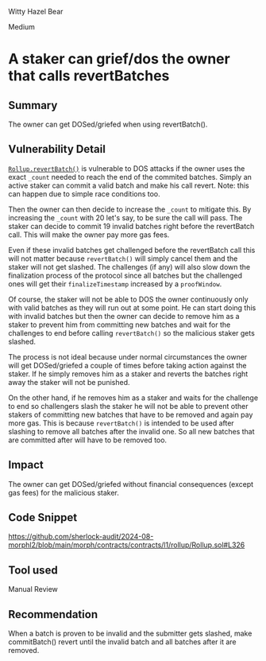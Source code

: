 Witty Hazel Bear

Medium

# A staker can grief/dos the owner that calls revertBatches

## Summary

The owner can get DOSed/griefed when using revertBatch().

## Vulnerability Detail

[`Rollup.revertBatch()`](https://github.com/sherlock-audit/2024-08-morphl2/blob/main/morph/contracts/contracts/l1/rollup/Rollup.sol#L326) is vulnerable to DOS attacks if the owner uses the exact `_count` needed to reach the end of the commited batches. Simply an active staker can commit a valid batch and make his call revert. Note: this can happen due to simple race conditions too.

Then the owner can then decide to increase the `_count` to mitigate this. By increasing the `_count` with 20 let's say, to be sure the call will pass. The staker can decide to commit 19 invalid batches right before the revertBatch call. This will make the owner pay more gas fees.

Even if these invalid batches get challenged before the revertBatch call this will not matter because `revertBatch()` will simply cancel them and the staker will not get slashed. The challenges (if any) will also slow down the finalization process of the protocol since all batches but the challenged ones will get their `finalizeTimestamp` increased by a `proofWindow`.

Of course, the staker will not be able to DOS the owner continuously only with valid batches as they will run out at some point. He can start doing this with invalid batches but then the owner can decide to remove him as a staker to prevent him from committing new batches and wait for the challenges to end before calling `revertBatch()` so the malicious staker gets slashed.

The process is not ideal because under normal circumstances the owner will get DOSed/griefed a couple of times before taking action against the staker. If he simply removes him as a staker and reverts the batches right away the staker will not be punished. 

On the other hand, if he removes him as a staker and waits for the challenge to end so challengers slash the staker he will not be able to prevent other stakers of committing new batches that have to be removed and again pay more gas. This is because `revertBatch()` is intended to be used after slashing to remove all batches after the invalid one. So all new batches that are committed after will have to be removed too.

## Impact
The owner can get DOSed/griefed without financial consequences (except gas fees) for the malicious staker.

## Code Snippet

https://github.com/sherlock-audit/2024-08-morphl2/blob/main/morph/contracts/contracts/l1/rollup/Rollup.sol#L326

## Tool used

Manual Review

## Recommendation

When a batch is proven to be invalid and the submitter gets slashed, make commitBatch() revert until the invalid batch and all batches after it are removed.

